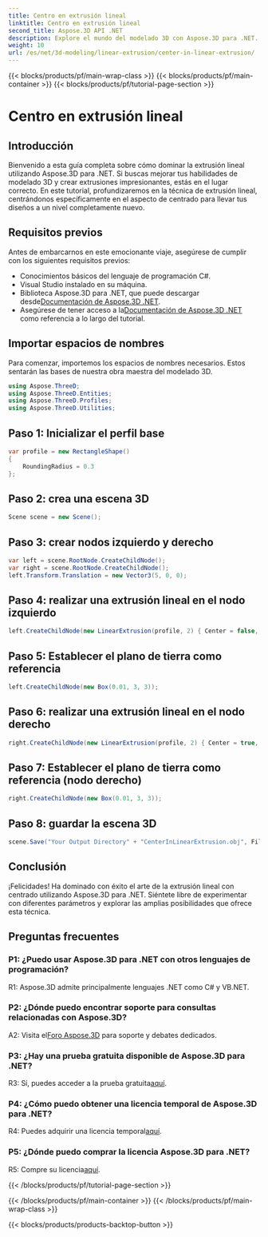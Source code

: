 ```yaml
---
title: Centro en extrusión lineal
linktitle: Centro en extrusión lineal
second_title: Aspose.3D API .NET
description: Explore el mundo del modelado 3D con Aspose.3D para .NET. Centre técnicas de extrusión lineal, cree diseños impresionantes y dé rienda suelta a su creatividad.
weight: 10
url: /es/net/3d-modeling/linear-extrusion/center-in-linear-extrusion/
---
```


{{< blocks/products/pf/main-wrap-class >}}
{{< blocks/products/pf/main-container >}}
{{< blocks/products/pf/tutorial-page-section >}}

# Centro en extrusión lineal

## Introducción

Bienvenido a esta guía completa sobre cómo dominar la extrusión lineal utilizando Aspose.3D para .NET. Si buscas mejorar tus habilidades de modelado 3D y crear extrusiones impresionantes, estás en el lugar correcto. En este tutorial, profundizaremos en la técnica de extrusión lineal, centrándonos específicamente en el aspecto de centrado para llevar tus diseños a un nivel completamente nuevo.

## Requisitos previos

Antes de embarcarnos en este emocionante viaje, asegúrese de cumplir con los siguientes requisitos previos:

- Conocimientos básicos del lenguaje de programación C#.
- Visual Studio instalado en su máquina.
-  Biblioteca Aspose.3D para .NET, que puede descargar desde[Documentación de Aspose.3D .NET](https://reference.aspose.com/3d/net/).
-  Asegúrese de tener acceso a la[Documentación de Aspose.3D .NET](https://reference.aspose.com/3d/net/) como referencia a lo largo del tutorial.

## Importar espacios de nombres

Para comenzar, importemos los espacios de nombres necesarios. Estos sentarán las bases de nuestra obra maestra del modelado 3D.

```csharp
using Aspose.ThreeD;
using Aspose.ThreeD.Entities;
using Aspose.ThreeD.Profiles;
using Aspose.ThreeD.Utilities;
```

## Paso 1: Inicializar el perfil base

```csharp
var profile = new RectangleShape()
{
    RoundingRadius = 0.3
};
```

## Paso 2: crea una escena 3D

```csharp
Scene scene = new Scene();
```

## Paso 3: crear nodos izquierdo y derecho

```csharp
var left = scene.RootNode.CreateChildNode();
var right = scene.RootNode.CreateChildNode();
left.Transform.Translation = new Vector3(5, 0, 0);
```

## Paso 4: realizar una extrusión lineal en el nodo izquierdo

```csharp
left.CreateChildNode(new LinearExtrusion(profile, 2) { Center = false, Slices = 3 });
```

## Paso 5: Establecer el plano de tierra como referencia

```csharp
left.CreateChildNode(new Box(0.01, 3, 3));
```

## Paso 6: realizar una extrusión lineal en el nodo derecho

```csharp
right.CreateChildNode(new LinearExtrusion(profile, 2) { Center = true, Slices = 3 });
```

## Paso 7: Establecer el plano de tierra como referencia (nodo derecho)

```csharp
right.CreateChildNode(new Box(0.01, 3, 3));
```

## Paso 8: guardar la escena 3D

```csharp
scene.Save("Your Output Directory" + "CenterInLinearExtrusion.obj", FileFormat.WavefrontOBJ);
```

## Conclusión

¡Felicidades! Ha dominado con éxito el arte de la extrusión lineal con centrado utilizando Aspose.3D para .NET. Siéntete libre de experimentar con diferentes parámetros y explorar las amplias posibilidades que ofrece esta técnica.

## Preguntas frecuentes

### P1: ¿Puedo usar Aspose.3D para .NET con otros lenguajes de programación?

R1: Aspose.3D admite principalmente lenguajes .NET como C# y VB.NET.

### P2: ¿Dónde puedo encontrar soporte para consultas relacionadas con Aspose.3D?

 A2: Visita el[Foro Aspose.3D](https://forum.aspose.com/c/3d/18) para soporte y debates dedicados.

### P3: ¿Hay una prueba gratuita disponible de Aspose.3D para .NET?

 R3: Sí, puedes acceder a la prueba gratuita[aquí](https://releases.aspose.com/).

### P4: ¿Cómo puedo obtener una licencia temporal de Aspose.3D para .NET?

 R4: Puedes adquirir una licencia temporal[aquí](https://purchase.aspose.com/temporary-license/).

### P5: ¿Dónde puedo comprar la licencia Aspose.3D para .NET?

 R5: Compre su licencia[aquí](https://purchase.aspose.com/buy).

{{< /blocks/products/pf/tutorial-page-section >}}

{{< /blocks/products/pf/main-container >}}
{{< /blocks/products/pf/main-wrap-class >}}

{{< blocks/products/products-backtop-button >}}

